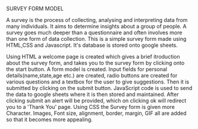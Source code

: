 SURVEY FORM MODEL

A survey is the process of collecting, analysing and interpreting data from many individuals. It aims to determine insights about a group of people. A survey goes much deeper than a questionnaire and often involves more than one form of data collection.
This is a simple survey form made using HTML,CSS and Javascript. It's database is stored onto google sheets.

Using HTML a welcome page is created which gives a brief itroduction about the survey form, and takes you to the survey form by clicking onto the start button.
A form model is created. Input fields for personal details(name,state,age etc.) are created, radio buttons are created for various questions and a textbox for the user to give suggestions. Then it is submitted by clicking on the submit button. JavaScript code is used to send the data to google sheets where it is then stored and maintained. After clicking submit an alert will be provided, which on clicking ok will redirect you to a 'Thank You' page.
Using CSS the Survey form is given more Character. Images, Font size, alignment, border, margin, GIF all are added so that it becomes more appealing.
